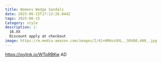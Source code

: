 ```yaml
---
title: Womens Wedge Sandals
date: 2025-06-15T17:13:28.044Z
tags: 2025-06-15
Category: style
description: |-
  16.XX
  Discount apply at checkout
image: https://m.media-amazon.com/images/I/41+0RKoz9XL._SR400,400_.jpg
---
```

https://joylink.io/WTpRBKw  AD